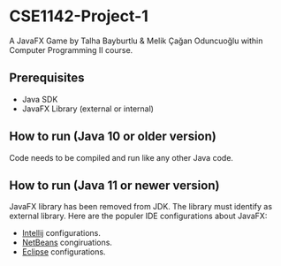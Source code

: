 # CSE1142-Project-1
A JavaFX Game by Talha Bayburtlu &amp; Melik Çağan Oduncuoğlu within Computer Programming II course.

## Prerequisites
* Java SDK
* JavaFX Library (external or internal)

## How to run (Java 10 or older version)
Code needs to be compiled and run like any other Java code.

## How to run (Java 11 or newer version)
JavaFX library has been removed from JDK. The library must identify as external library. Here are the populer IDE configurations about JavaFX:
* [Intellij](https://openjfx.io/openjfx-docs/#IDE-Intellij) configurations.
* [NetBeans](https://openjfx.io/openjfx-docs/#IDE-NetBeans) congiruations.
* [Eclipse](https://openjfx.io/openjfx-docs/#IDE-Eclipse) configurations.
